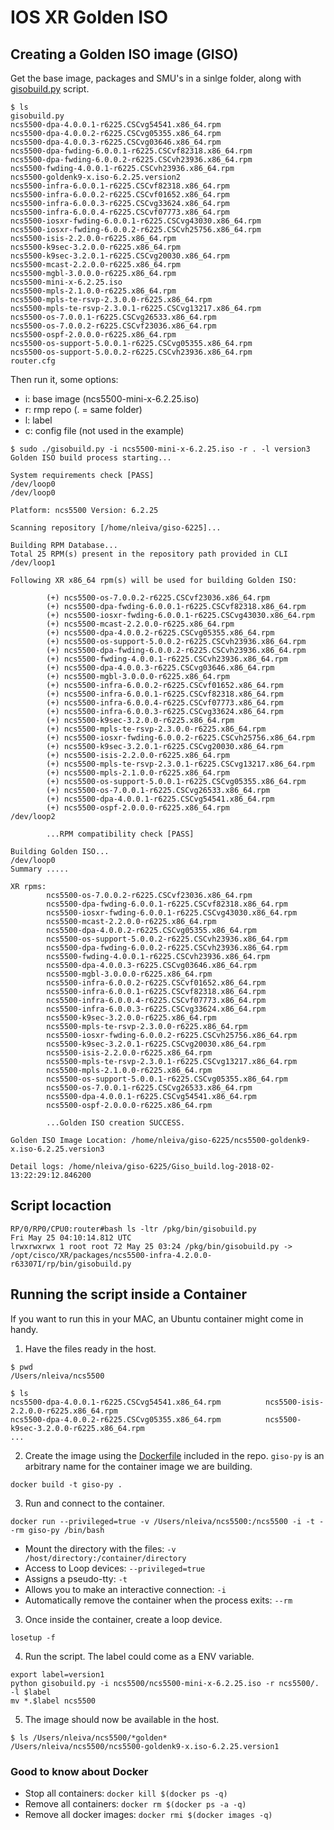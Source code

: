 # IOS XR Golden ISO

## Creating a Golden ISO image (GISO)

Get the base image, packages and SMU's in a sinlge folder, along with [gisobuild.py](gisobuild.py) script.

```console
$ ls
gisobuild.py
ncs5500-dpa-4.0.0.1-r6225.CSCvg54541.x86_64.rpm
ncs5500-dpa-4.0.0.2-r6225.CSCvg05355.x86_64.rpm
ncs5500-dpa-4.0.0.3-r6225.CSCvg03646.x86_64.rpm
ncs5500-dpa-fwding-6.0.0.1-r6225.CSCvf82318.x86_64.rpm
ncs5500-dpa-fwding-6.0.0.2-r6225.CSCvh23936.x86_64.rpm
ncs5500-fwding-4.0.0.1-r6225.CSCvh23936.x86_64.rpm
ncs5500-goldenk9-x.iso-6.2.25.version2
ncs5500-infra-6.0.0.1-r6225.CSCvf82318.x86_64.rpm
ncs5500-infra-6.0.0.2-r6225.CSCvf01652.x86_64.rpm
ncs5500-infra-6.0.0.3-r6225.CSCvg33624.x86_64.rpm
ncs5500-infra-6.0.0.4-r6225.CSCvf07773.x86_64.rpm
ncs5500-iosxr-fwding-6.0.0.1-r6225.CSCvg43030.x86_64.rpm
ncs5500-iosxr-fwding-6.0.0.2-r6225.CSCvh25756.x86_64.rpm
ncs5500-isis-2.2.0.0-r6225.x86_64.rpm
ncs5500-k9sec-3.2.0.0-r6225.x86_64.rpm
ncs5500-k9sec-3.2.0.1-r6225.CSCvg20030.x86_64.rpm
ncs5500-mcast-2.2.0.0-r6225.x86_64.rpm
ncs5500-mgbl-3.0.0.0-r6225.x86_64.rpm
ncs5500-mini-x-6.2.25.iso
ncs5500-mpls-2.1.0.0-r6225.x86_64.rpm
ncs5500-mpls-te-rsvp-2.3.0.0-r6225.x86_64.rpm
ncs5500-mpls-te-rsvp-2.3.0.1-r6225.CSCvg13217.x86_64.rpm
ncs5500-os-7.0.0.1-r6225.CSCvg26533.x86_64.rpm
ncs5500-os-7.0.0.2-r6225.CSCvf23036.x86_64.rpm
ncs5500-ospf-2.0.0.0-r6225.x86_64.rpm
ncs5500-os-support-5.0.0.1-r6225.CSCvg05355.x86_64.rpm
ncs5500-os-support-5.0.0.2-r6225.CSCvh23936.x86_64.rpm
router.cfg
```

Then run it, some options:
* i: base image (ncs5500-mini-x-6.2.25.iso)
* r: rmp repo (. = same folder)
* l: label
* c: config file (not used in the example)

```console
$ sudo ./gisobuild.py -i ncs5500-mini-x-6.2.25.iso -r . -l version3
Golden ISO build process starting...

System requirements check [PASS]
/dev/loop0
/dev/loop0

Platform: ncs5500 Version: 6.2.25

Scanning repository [/home/nleiva/giso-6225]...

Building RPM Database...
Total 25 RPM(s) present in the repository path provided in CLI
/dev/loop1

Following XR x86_64 rpm(s) will be used for building Golden ISO:

        (+) ncs5500-os-7.0.0.2-r6225.CSCvf23036.x86_64.rpm
        (+) ncs5500-dpa-fwding-6.0.0.1-r6225.CSCvf82318.x86_64.rpm
        (+) ncs5500-iosxr-fwding-6.0.0.1-r6225.CSCvg43030.x86_64.rpm
        (+) ncs5500-mcast-2.2.0.0-r6225.x86_64.rpm
        (+) ncs5500-dpa-4.0.0.2-r6225.CSCvg05355.x86_64.rpm
        (+) ncs5500-os-support-5.0.0.2-r6225.CSCvh23936.x86_64.rpm
        (+) ncs5500-dpa-fwding-6.0.0.2-r6225.CSCvh23936.x86_64.rpm
        (+) ncs5500-fwding-4.0.0.1-r6225.CSCvh23936.x86_64.rpm
        (+) ncs5500-dpa-4.0.0.3-r6225.CSCvg03646.x86_64.rpm
        (+) ncs5500-mgbl-3.0.0.0-r6225.x86_64.rpm
        (+) ncs5500-infra-6.0.0.2-r6225.CSCvf01652.x86_64.rpm
        (+) ncs5500-infra-6.0.0.1-r6225.CSCvf82318.x86_64.rpm
        (+) ncs5500-infra-6.0.0.4-r6225.CSCvf07773.x86_64.rpm
        (+) ncs5500-infra-6.0.0.3-r6225.CSCvg33624.x86_64.rpm
        (+) ncs5500-k9sec-3.2.0.0-r6225.x86_64.rpm
        (+) ncs5500-mpls-te-rsvp-2.3.0.0-r6225.x86_64.rpm
        (+) ncs5500-iosxr-fwding-6.0.0.2-r6225.CSCvh25756.x86_64.rpm
        (+) ncs5500-k9sec-3.2.0.1-r6225.CSCvg20030.x86_64.rpm
        (+) ncs5500-isis-2.2.0.0-r6225.x86_64.rpm
        (+) ncs5500-mpls-te-rsvp-2.3.0.1-r6225.CSCvg13217.x86_64.rpm
        (+) ncs5500-mpls-2.1.0.0-r6225.x86_64.rpm
        (+) ncs5500-os-support-5.0.0.1-r6225.CSCvg05355.x86_64.rpm
        (+) ncs5500-os-7.0.0.1-r6225.CSCvg26533.x86_64.rpm
        (+) ncs5500-dpa-4.0.0.1-r6225.CSCvg54541.x86_64.rpm
        (+) ncs5500-ospf-2.0.0.0-r6225.x86_64.rpm
/dev/loop2

        ...RPM compatibility check [PASS]

Building Golden ISO...
/dev/loop0
Summary .....

XR rpms:
        ncs5500-os-7.0.0.2-r6225.CSCvf23036.x86_64.rpm
        ncs5500-dpa-fwding-6.0.0.1-r6225.CSCvf82318.x86_64.rpm
        ncs5500-iosxr-fwding-6.0.0.1-r6225.CSCvg43030.x86_64.rpm
        ncs5500-mcast-2.2.0.0-r6225.x86_64.rpm
        ncs5500-dpa-4.0.0.2-r6225.CSCvg05355.x86_64.rpm
        ncs5500-os-support-5.0.0.2-r6225.CSCvh23936.x86_64.rpm
        ncs5500-dpa-fwding-6.0.0.2-r6225.CSCvh23936.x86_64.rpm
        ncs5500-fwding-4.0.0.1-r6225.CSCvh23936.x86_64.rpm
        ncs5500-dpa-4.0.0.3-r6225.CSCvg03646.x86_64.rpm
        ncs5500-mgbl-3.0.0.0-r6225.x86_64.rpm
        ncs5500-infra-6.0.0.2-r6225.CSCvf01652.x86_64.rpm
        ncs5500-infra-6.0.0.1-r6225.CSCvf82318.x86_64.rpm
        ncs5500-infra-6.0.0.4-r6225.CSCvf07773.x86_64.rpm
        ncs5500-infra-6.0.0.3-r6225.CSCvg33624.x86_64.rpm
        ncs5500-k9sec-3.2.0.0-r6225.x86_64.rpm
        ncs5500-mpls-te-rsvp-2.3.0.0-r6225.x86_64.rpm
        ncs5500-iosxr-fwding-6.0.0.2-r6225.CSCvh25756.x86_64.rpm
        ncs5500-k9sec-3.2.0.1-r6225.CSCvg20030.x86_64.rpm
        ncs5500-isis-2.2.0.0-r6225.x86_64.rpm
        ncs5500-mpls-te-rsvp-2.3.0.1-r6225.CSCvg13217.x86_64.rpm
        ncs5500-mpls-2.1.0.0-r6225.x86_64.rpm
        ncs5500-os-support-5.0.0.1-r6225.CSCvg05355.x86_64.rpm
        ncs5500-os-7.0.0.1-r6225.CSCvg26533.x86_64.rpm
        ncs5500-dpa-4.0.0.1-r6225.CSCvg54541.x86_64.rpm
        ncs5500-ospf-2.0.0.0-r6225.x86_64.rpm

        ...Golden ISO creation SUCCESS.

Golden ISO Image Location: /home/nleiva/giso-6225/ncs5500-goldenk9-x.iso-6.2.25.version3

Detail logs: /home/nleiva/giso-6225/Giso_build.log-2018-02-13:22:29:12.846200
```

## Script locaction


```console
RP/0/RP0/CPU0:router#bash ls -ltr /pkg/bin/gisobuild.py
Fri May 25 04:10:14.812 UTC
lrwxrwxrwx 1 root root 72 May 25 03:24 /pkg/bin/gisobuild.py -> /opt/cisco/XR/packages/ncs5500-infra-4.2.0.0-r63307I/rp/bin/gisobuild.py
```

## Running the script inside a Container

If you want to run this in your MAC, an Ubuntu container might come in handy.

1. Have the files ready in the host.

```console
$ pwd
/Users/nleiva/ncs5500
```

```console
$ ls
ncs5500-dpa-4.0.0.1-r6225.CSCvg54541.x86_64.rpm          ncs5500-isis-2.2.0.0-r6225.x86_64.rpm
ncs5500-dpa-4.0.0.2-r6225.CSCvg05355.x86_64.rpm          ncs5500-k9sec-3.2.0.0-r6225.x86_64.rpm
...
```

2. Create the image using the [Dockerfile](Dockerfile) included in the repo. `giso-py` is an arbitrary name for the container image we are building.

```console
docker build -t giso-py .
```

3. Run and connect to the container.

```console
docker run --privileged=true -v /Users/nleiva/ncs5500:/ncs5500 -i -t --rm giso-py /bin/bash
```

* Mount the directory with the files: `-v /host/directory:/container/directory`
* Access to Loop devices: `--privileged=true`
* Assigns a pseudo-tty: `-t`
* Allows you to make an interactive connection: `-i`
* Automatically remove the container when the process exits: `--rm`

3. Once inside the container, create a loop device.

```console
losetup -f
```

4. Run the script. The label could come as a ENV variable.

```console
export label=version1
python gisobuild.py -i ncs5500/ncs5500-mini-x-6.2.25.iso -r ncs5500/. -l $label
mv *.$label ncs5500
```

5. The image should now be available in the host.

```console
$ ls /Users/nleiva/ncs5500/*golden*
/Users/nleiva/ncs5500/ncs5500-goldenk9-x.iso-6.2.25.version1
```

### Good to know about Docker

* Stop all containers: `docker kill $(docker ps -q)`
* Remove all containers: `docker rm $(docker ps -a -q)`
* Remove all docker images: `docker rmi $(docker images -q)`